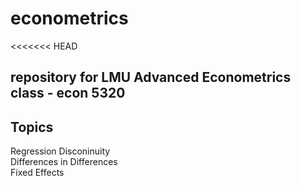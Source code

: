 # econometrics
<<<<<<< HEAD

## repository for LMU Advanced Econometrics class - econ 5320

## Topics

Regression Disconinuity\
Differences in Differences\
Fixed Effects